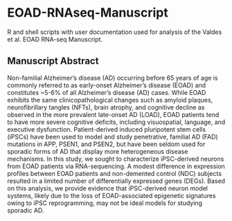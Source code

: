 # EOAD-RNAseq-Manuscript
R and shell scripts with user documentation used for analysis of the Valdes et al. EOAD RNA-seq Manuscript.

## Manuscript Abstract
Non-familial Alzheimer’s disease (AD) occurring before 65 years of age is commonly referred to as early-onset Alzheimer’s disease (EOAD) and constitutes ~5-6% of all Alzheimer’s disease (AD) cases. While EOAD exhibits the same clinicopathological changes such as amyloid plaques, neurofibrillary tangles (NFTs), brain atrophy, and cognitive decline as observed in the more prevalent late-onset AD (LOAD), EOAD patients tend to have more severe cognitive deficits, including visuospatial, language, and executive dysfunction. Patient-derived induced pluripotent stem cells (iPSCs) have been used to model and study penetrative, familial AD (FAD) mutations in APP, PSEN1, and PSEN2, but have been seldom used for sporadic forms of AD that display more heterogeneous disease mechanisms. In this study, we sought to characterize iPSC-derived neurons from EOAD patients via RNA-sequencing. A modest difference in expression profiles between EOAD patients and non-demented control (NDC) subjects resulted in a limited number of differentially expressed genes (DEGs). Based on this analysis, we provide evidence that iPSC-derived neuron model systems, likely due to the loss of EOAD-associated epigenetic signatures owing to iPSC reprogramming, may not be ideal models for studying sporadic AD. 

